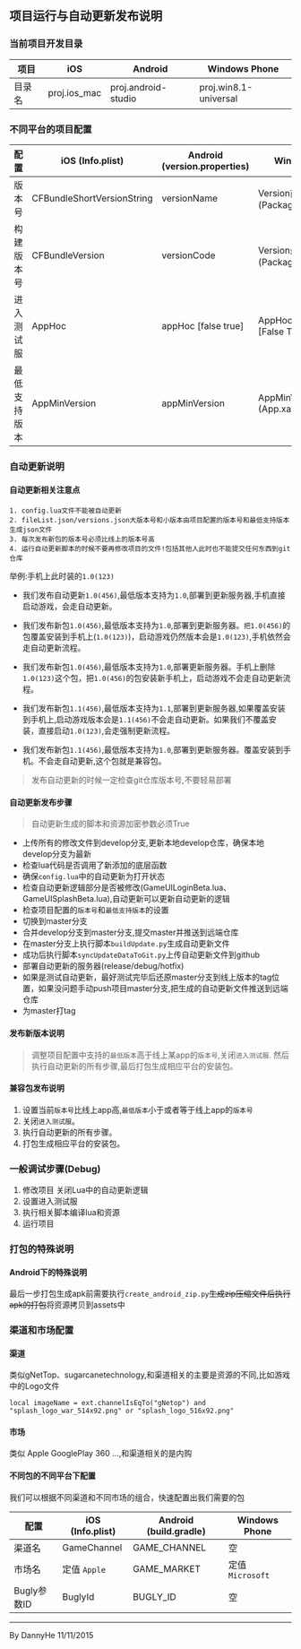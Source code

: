 ## 项目运行与自动更新发布说明

### 当前项目开发目录
项目 		|iOS      		 | Android 			  | Windows Phone
------------|------------    |------------        |------------
目录名		|proj.ios_mac 	 | proj.android-studio| proj.win8.1-universal

### 不同平台的项目配置

配置 		|iOS (Info.plist)            | Android (version.properties)  | Windows Phone
------------| ------------               | ------------- 				  | -------------
版本号		| CFBundleShortVersionString | versionName 			  		  | Version前三位(Package.appxmanifest)
构建版本号	| CFBundleVersion            | versionCode           		  | Version最后一位(Package.appxmanifest)
进入测试服	| AppHoc                     | appHoc [false true]		      | AppHoc (App.xaml)[False True]
最低支持版本	| AppMinVersion              | appMinVersion 				  | AppMinVersion (App.xaml)

### 自动更新说明

#### 自动更新相关注意点
	1. config.lua文件不能被自动更新
	2. fileList.json/versions.json大版本号和小版本由项目配置的版本号和最低支持版本生成json文件
	3. 每次发布新包的版本号必须比线上的版本号高
	4. 运行自动更新脚本的时候不要再修改项目的文件!包括其他人此时也不能提交任何东西到git仓库
	
举例:手机上此时装的`1.0(123)`
  
  - 我们发布自动更新`1.0(456)`,最低版本支持为`1.0`,部署到更新服务器,手机直接启动游戏，会走自动更新。
 
  - 我们发布新包`1.0(456)`,最低版本支持为`1.0`,部署到更新服务器。`把1.0(456)`的包覆盖安装到手机上(`1.0(123)`)，启动游戏仍然版本会是`1.0(123)`,手机依然会走自动更新流程。
  
  - 我们发布新包`1.0(456)`,最低版本支持为`1.0`,部署更新服务器。手机上删除`1.0(123)`这个包，把`1.0(456)`的包安装新手机上，启动游戏不会走自动更新流程。
    
  - 我们发布新包`1.1(456)`,最低版本支持为`1.1`,部署到更新服务器,如果覆盖安装到手机上,启动游戏版本会是`1.1(456)`不会走自动更新。如果我们不覆盖安装，直接启动`1.0(123)`,会走强制更新流程。
  
  - 我们发布新包`1.1(456)`,最低版本支持为`1.0`,部署到更新服务器。覆盖安装到手机。不会走自动更新,这个包就是兼容包。

> 发布自动更新的时候一定检查git仓库版本号,不要轻易部署

#### 自动更新发布步骤
> 自动更新生成的脚本和资源加密参数必须True

* 上传所有的修改文件到develop分支,更新本地develop仓库，确保本地develop分支为最新
* 检查lua代码是否调用了新添加的底层函数
* 确保`config.lua`中的自动更新为打开状态
* 检查自动更新逻辑部分是否被修改(GameUILoginBeta.lua、GameUISplashBeta.lua),自动更新可以更新自动更新的逻辑
* 检查项目配置的`版本号`和`最低支持版本`的设置
* 切换到master分支
* 合并develop分支到master分支,提交master并推送到远端仓库
* 在master分支上执行脚本`buildUpdate.py`生成自动更新文件
* 成功后执行脚本`syncUpdateDataToGit.py`上传自动更新文件到github
* 部署自动更新的服务器(release/debug/hotfix)
* 如果是测试自动更新，最好测试完毕后还原master分支到线上版本的tag位置，如果没问题手动push项目master分支,把生成的自动更新文件推送到远端仓库
* 为master打tag

#### 发布新版本说明

> 调整项目配置中支持的`最低版本`高于线上某app的`版本号`,关闭`进入测试服`. 然后执行自动更新的所有步骤,最后打包生成相应平台的安装包。

#### 兼容包发布说明
1. 设置当前`版本号`比线上app高,`最低版本`小于或者等于线上app的`版本号`
2. 关闭`进入测试服`。
3. 执行自动更新的所有步骤。
4. 打包生成相应平台的安装包。

### 一般调试步骤(Debug)

1. 修改项目 关闭Lua中的自动更新逻辑
2. 设置进入测试服
3. 执行相关脚本编译lua和资源
4. 运行项目

### 打包的特殊说明
#### Android下的特殊说明
最后一步打包生成apk前需要执行`create_android_zip.py`~~生成zip压缩文件后执行apk的打包~~将资源拷贝到assets中

### 渠道和市场配置

#### 渠道

类似gNetTop、sugarcanetechnology,和渠道相关的主要是资源的不同,比如游戏中的Logo文件

~~~
local imageName = ext.channelIsEqTo("gNetop") and "splash_logo_war_514x92.png" or "splash_logo_516x92.png"
~~~

#### 市场

类似 Apple GooglePlay 360 ...,和渠道相关的是内购

#### 不同包的不同平台下配置

我们可以根据不同渠道和不同市场的组合，快速配置出我们需要的包

配置 		|iOS (Info.plist)            | Android (build.gradle)  		  | Windows Phone
------------| ------------               | ------------- 				  | -------------
渠道名		| GameChannel 				 | GAME_CHANNEL 			  	  | 空
市场名   	| 定值 `Apple`                | GAME_MARKET	                  | 定值 `Microsoft`
Bugly参数ID	| BuglyId            	     | BUGLY_ID           		      | 空

----
By DannyHe 11/11/2015